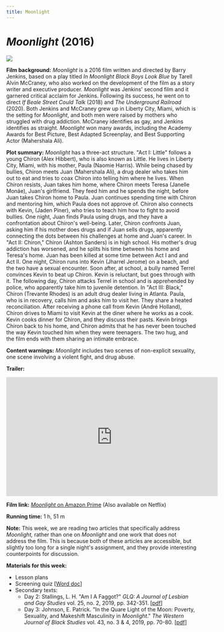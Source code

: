 ```yaml
---
title: Moonlight
---
```

# *Moonlight* (2016)

<a href="https://i5.walmartimages.com/asr/fa2604a1-2243-48d2-8f4a-e6a88542436a_1.d4aa16d7419fe5ed4566ee95997ca752.jpeg">
<img src="https://i5.walmartimages.com/asr/fa2604a1-2243-48d2-8f4a-e6a88542436a_1.d4aa16d7419fe5ed4566ee95997ca752.jpeg" class="poster">
</a>

**Film background:**
*Moonlight* is a 2016 film written and directed by Barry Jenkins, based on a play titled *In Moonlight Black Boys Look Blue* by Tarell Alvin McCraney, who also worked on the development of the film as a story writer and executive producer. *Moonlight* was Jenkins' second film and it garnered critical acclaim for Jenkins. Following its success, he went on to direct *If Beale Street Could Talk* (2018) and *The Underground Railroad* (2020). Both Jenkins and McCraney grew up in Liberty City, Miami, which is the setting for *Moonlight*, and both men were raised by mothers who struggled with drug addiction. McCraney identifies as gay, and Jenkins identifies as straight. *Moonlight* won many awards, including the Academy Awards for Best Picture, Best Adapted Screenplay, and Best Supporting Actor (Mahershala Ali).

**Plot summary:**
*Moonlight* has a three-act structure. "Act I: Little" follows a young Chiron (Alex Hibbert), who is also known as Little. He lives in Liberty City, Miami, with his mother, Paula (Naomie Harris). While being chased by bullies, Chiron meets Juan (Mahershala Ali), a drug dealer who takes him out to eat and tries to coax Chiron into telling him where he lives. When Chiron resists, Juan takes him home, where Chiron meets Teresa (Janelle Monáe), Juan's girlfriend. They feed him and he spends the night, before Juan takes Chiron home to Paula. Juan continues spending time with Chiron and mentoring him, which Paula does not approve of. Chiron also connects with Kevin, (Jaden Piner), who tries to teach him how to fight to avoid bullies. One night, Juan finds Paula using drugs, and they have a confrontation about Chiron's well-being. Later, Chiron confronts Juan, asking him if his mother does drugs and if Juan sells drugs, apparently connecting the dots between his challenges at home and Juan's career. In "Act II: Chiron," Chiron (Ashton Sanders) is in high school. His mother's drug addiction has worsened, and he splits his time between his home and Teresa's home. Juan has been killed at some time between Act I and and Act II. One night, Chiron runs into Kevin (Jharrel Jerome) on a beach, and the two have a sexual encounter. Soon after, at school, a bully named Terrel convinces Kevin to beat up Chiron. Kevin is reluctant, but goes through with it. The following day, Chiron attacks Terrel in school and is apprehended by police, who apparently take him to juvenile detention. In "Act III: Black," Chiron (Trevante Rhodes) is an adult drug dealer living in Atlanta. Paula, who is in recovery, calls him and asks him to visit her. They share a heated reconciliation. After receiving a phone call from Kevin (André Holland), Chiron drives to Miami to visit Kevin at the diner where he works as a cook. Kevin cooks dinner for Chiron, and they discuss their pasts. Kevin brings Chiron back to his home, and Chiron admits that he has never been touched the way Kevin touched him when they were teenagers. The two hug, and the film ends with them sharing an intimate embrace.

**Content warnings:**
*Moonlight* includes two scenes of non-explicit sexuality, one scene involving a violent fight, and drug abuse.

**Trailer:**
<div class="video-container">
<iframe width="560" height="315" src="https://www.youtube.com/embed/9NJj12tJzqc" frameborder="0" allow="accelerometer; autoplay; clipboard-write; encrypted-media; gyroscope; picture-in-picture" allowfullscreen></iframe>
</div>

**Film link:** [*Moonlight* on Amazon Prime](https://www.amazon.com/Moonlight-Mahershala-Ali/dp/B01MU9CMGJ) (Also available on Netflix)

**Running time:** 1 h, 51 m

**Note:** This week, we are reading two articles that specifically address *Moonlight,* rather than one on *Moonlight* and one work that does not address the film. This is because both of these articles are accessible, but slightly too long for a single night's assignment, and they provide interesting counterpoints for discussion.

**Materials for this week:**
* Lesson plans
* Screening quiz [<a href="modules/unit 2: drama/Moonlight Quiz.docx" download>Word doc</a>]
* Secondary texts:
    * Day 2: Stallings, L. H. "Am I A Faggot?" *GLQ: A Journal of Lesbian and Gay Studies* vol. 25, no. 2, 2019, pp. 342-351. [<a href="/modules/unit 2: drama/Am I A Faggot.pdf" download>pdf</a>]
    * Day 3: Johnson, E. Patrick. "In the Quare Light of the Moon: Poverty, Sexuality, and Makeshift Masculinity in *Moonlight*." *The Western Journal of Black Studies* vol. 43, no. 3 & 4, 2019, pp. 70-80. [<a href="/modules/unit 2: drama/In the Quare Light of the Moon.pdf" download>pdf</a>]
